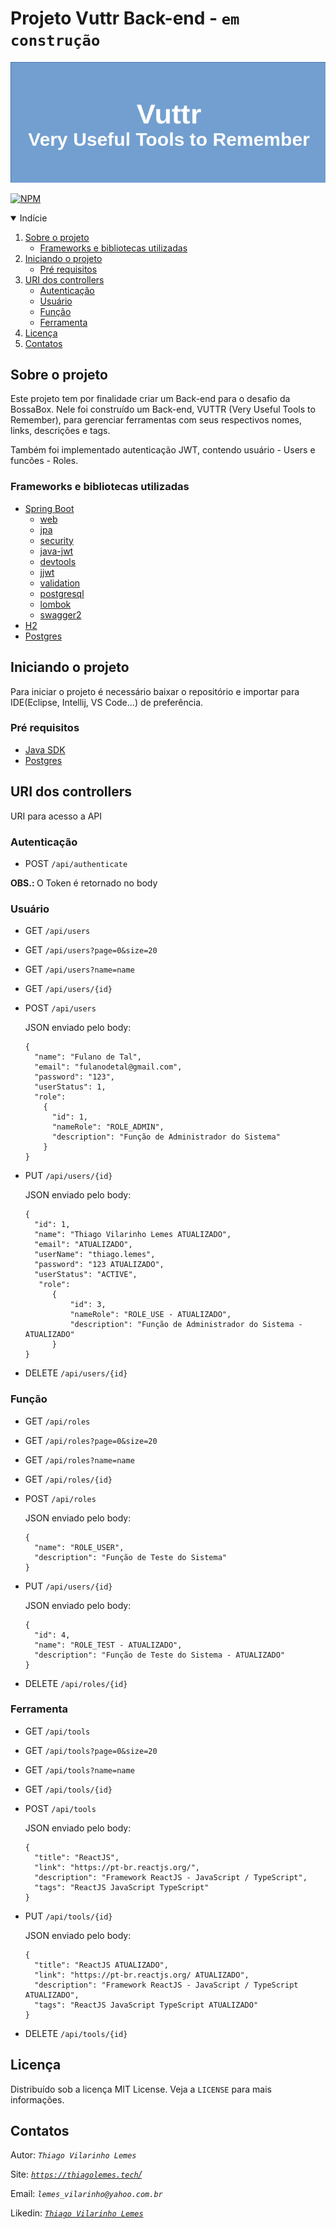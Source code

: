 # Projeto Vuttr Back-end - `em construção`

![](/assets/images/background.png)

[![NPM](https://img.shields.io/github/license/thiagovilarinholemes/project-vuttr-back-end)](https://github.com/thiagovilarinholemes/project-vuttr-back-end/blob/main/LICENSE)

<!-- TABLE OF CONTENTS -->
<details open="open">
  <summary>Indície</summary>
  <ol>
    <li>
      <a href="#sobre-o-projeto">Sobre o projeto</a>
      <ul>
        <li><a href="#frameworks-e-bibliotecas-utilizadas">Frameworks e bibliotecas utilizadas</a></li>
      </ul>
    </li>
    <li>
      <a href="#iniciando-o-projeto">Iniciando o projeto</a>
      <ul>
        <li><a href="#pré-requisitos">Pré requisitos</a></li>
      </ul>
    </li>
    <li>
      <a href="#uri-dos-controlles">URI dos controllers</a>
      <ul>
        <li><a href="#autenticação">Autenticação</a></li>
        <li><a href="#usuário">Usuário</a></li>
        <li><a href="#função">Função</a></li>
        <li><a href="#ferramenta">Ferramenta</a></li>
      </ul>
    </li>
    <li><a href="#licença">Licença</a></li>
    <li><a href="#contatos">Contatos</a></li>
  </ol>
</details>


<!-- Sobre o projeto -->
## Sobre o projeto

<p>Este projeto tem por finalidade criar um Back-end para o desafio da BossaBox. Nele foi construído um Back-end, VUTTR (Very Useful Tools to Remember), para gerenciar ferramentas com seus respectivos nomes, links, descrições e tags.</p>
<p>Também foi implementado autenticação JWT, contendo usuário - Users e funcões - Roles.</p>

### Frameworks e bibliotecas utilizadas

* [Spring Boot](https://spring.io/)
  * [web](https://spring.io/guides/gs/serving-web-content/)
  * [jpa](https://spring.io/projects/spring-data-jpa)
  * [security](https://spring.io/projects/spring-security)
  * [java-jwt](https://auth0.com/blog/spring-boot-authorization-tutorial-secure-an-api-java/)
  * [devtools](https://docs.spring.io/spring-boot/docs/1.5.16.RELEASE/reference/html/using-boot-devtools.html)
  * [jjwt](https://github.com/jwtk/jjwt)
  * [validation](https://spring.io/guides/gs/validating-form-input/)
  * [postgresql](https://spring.io/projects/spring-data-jpa)
  * [lombok](https://projectlombok.org/)
  * [swagger2](https://swagger.io/)
* [H2](http://www.h2database.com/html/main.html)
* [Postgres](https://www.postgresql.org/)

<!-- Iniciando o projeto -->
## Iniciando o projeto

Para iniciar o projeto é necessário baixar o repositório e importar para IDE(Eclipse, Intellij, VS Code...) de preferência. 

### Pré requisitos

* [Java SDK](https://www.oracle.com/br/java/technologies/javase/javase-jdk8-downloads.html)
* [Postgres](https://www.postgresql.org/download/)

<!-- URI -->
## URI dos controllers

URI para acesso a API

<!-- Autenticação -->
### Autenticação
* POST `/api/authenticate`

<b>OBS.: </b> O Token é retornado no body

<!-- Usuário -->
### Usuário

* GET `/api/users`
* GET `/api/users?page=0&size=20`
* GET `/api/users?name=name`
* GET `/api/users/{id}`
* POST `/api/users`

  JSON enviado pelo body:
  ```
  {
    "name": "Fulano de Tal",
    "email": "fulanodetal@gmail.com",
    "password": "123",
    "userStatus": 1,
    "role": 
      {
        "id": 1,
        "nameRole": "ROLE_ADMIN",
        "description": "Função de Administrador do Sistema"
      }
  }
  ```
 
* PUT `/api/users/{id}`

  JSON enviado pelo body:
  ```
  {
    "id": 1,
    "name": "Thiago Vilarinho Lemes ATUALIZADO",
    "email": "ATUALIZADO",
    "userName": "thiago.lemes",
    "password": "123 ATUALIZADO",
    "userStatus": "ACTIVE",
     "role": 
        {
            "id": 3,
            "nameRole": "ROLE_USE - ATUALIZADO",
            "description": "Função de Administrador do Sistema - ATUALIZADO"
        }
  }
  ```
 
* DELETE `/api/users/{id}`

<!-- Função -->
### Função

* GET `/api/roles`
* GET `/api/roles?page=0&size=20`
* GET `/api/roles?name=name`
* GET `/api/roles/{id}`
* POST `/api/roles`

  JSON enviado pelo body:
  ```
  {
    "name": "ROLE_USER",
    "description": "Função de Teste do Sistema"
  }
  ```
 
* PUT `/api/users/{id}`

  JSON enviado pelo body:
  ```
  {
    "id": 4,
    "name": "ROLE_TEST - ATUALIZADO",
    "description": "Função de Teste do Sistema - ATUALIZADO"
  }
  ```
 
* DELETE `/api/roles/{id}`

<!-- Tools -->
### Ferramenta

* GET `/api/tools`
* GET `/api/tools?page=0&size=20`
* GET `/api/tools?name=name`
* GET `/api/tools/{id}`
* POST `/api/tools`

  JSON enviado pelo body:
  ```
  {
    "title": "ReactJS",
    "link": "https://pt-br.reactjs.org/",
    "description": "Framework ReactJS - JavaScript / TypeScript",
    "tags": "ReactJS JavaScript TypeScript"
  }
  ```
 
* PUT `/api/tools/{id}`

  JSON enviado pelo body:
  ```
  {
    "title": "ReactJS ATUALIZADO",
    "link": "https://pt-br.reactjs.org/ ATUALIZADO",
    "description": "Framework ReactJS - JavaScript / TypeScript ATUALIZADO",
    "tags": "ReactJS JavaScript TypeScript ATUALIZADO"
  }
  ```
 
* DELETE `/api/tools/{id}`

<!-- Licença -->
## Licença

Distribuído sob a licença MIT License. Veja a `LICENSE` para mais informações.

<!-- Contatos -->
## Contatos

Autor: <i>`Thiago Vilarinho Lemes`</i>

Site: [<i>`https://thiagolemes.tech`/</i>](https://thiagolemes.tech/)

Email: <i>`lemes_vilarinho@yahoo.com.br`</i>

Likedin: [<i>`Thiago Vilarinho Lemes`</i>](https://www.linkedin.com/in/thiago-vilarinho-lemes-b1232727/)
